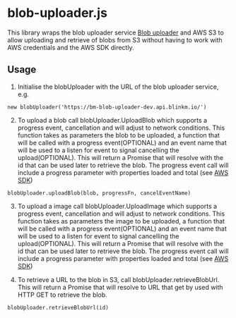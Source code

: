 # blob-uploader.js

This library wraps the blob uploader service [Blob uploader](https://github.com/blinkmobile/blob-uploader) and AWS S3 to allow uploading and retrieve of blobs from S3 without having to work with AWS credentials and the AWS SDK directly.
## Usage
1.  Initialise the blobUploader with the URL of the blob uploader service, e.g. 
```
new blobUploader('https://bm-blob-uploader-dev.api.blinkm.io/')
```
2.  To upload a blob call blobUploader.UploadBlob which supports a progress event, cancellation and will adjust to network conditions. This function takes as parameters the blob to be uploaded, a function that will be called with a progress event(OPTIONAL) and an event name that will be used to a listen for event to signal cancelling the upload(OPTIONAL). This will return a Promise that will resolve with the id that can be used later to retrieve the blob. The progress event call will include a progress parameter with properties loaded and total (see [AWS SDK](http://docs.aws.amazon.com/AWSJavaScriptSDK/latest/AWS/S3/ManagedUpload.html#httpUploadProgress-event))
```
blobUploader.uploadBlob(blob, progressFn, cancelEventName)
```
3.  To upload a image call blobUploader.UploadImage which supports a progress event, cancellation and will adjust to network conditions. This function takes as parameters the image to be uploaded, a function that will be called with a progress event(OPTIONAL) and an event name that will be used to a listen for event to signal cancelling the upload(OPTIONAL). This will return a Promise that will resolve with the id that can be used later to retrieve the blob. The progress event call will include a progress parameter with properties loaded and total (see [AWS SDK](http://docs.aws.amazon.com/AWSJavaScriptSDK/latest/AWS/S3/ManagedUpload.html#httpUploadProgress-event))

4.  To retrieve a URL to the blob in S3, call blobUploader.retrieveBlobUrl. This will return a Promise that will resolve to URL that get by used with HTTP GET to retrieve the blob.
```
blobUploader.retrieveBlobUrl(id)
```
